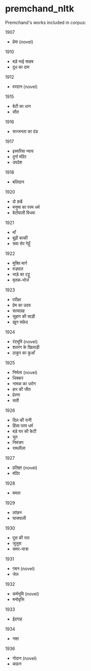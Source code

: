 # premchand_nltk

Premchand's works included in corpus:


1907
* प्रेमा (novel)

1910
* बड़े भाई साहब 
* दूध का दाम

1912
* वरदान (novel)

1915
* बेटी का धान
* सौत

1916
* सज्जनता का दंड

1917
* इस्वरिया न्याय
* दुर्गा मंदिर
* उपदेश

1918
* बलिदान

1920
* दो क़ब्रें 
* मनुष्य का परम धर्म
* बेटोंवाली विधवा

1921
* माँ
* बूढ़ी काकी
* सवा सेर गेहूँ

1922
* मुक्ति मार्ग
* वज्रपात
* भाड़े का टट्टू
* मृतक-भोज

1923
* परीक्षा
* प्रेम का उदय
* सत्याग्रह
* सुहाग की साड़ी
* ख़ून सफ़ेद

1924
* रंदभूमि (novel)
* शतरंग के खिलाड़ी
* ठाकुर का कुआँ

1925
* निर्मला (novel)
* धिक्कर
* नामक का धरोग
* हार की जीत 
* प्रेरणा
* सती

1926
* दिल की रानी
* हिंसा परम धर्म
* बड़े घर की केटी
* भूत
* निमंत्रण
* रामलीला

1927
* प्रतिज्ञा (novel)
* मंदिर

1928
* ममता

1929
* लांछन
* घासवाली

1930
* पूस की रात 
* जुलूस 
* समर-यात्रा

1931
* ग़बन (novel)
* जेल

1932
* कर्मभूमि (novel)
* मनोवृत्ति

1933
* ईदगाह

1934
* नशा

1936
* गोदान (novel)
* कफ़न 
